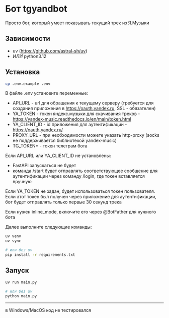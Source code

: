 # Бот tgyandbot
Просто бот, который умеет показывать текущий трек из Я.Музыки 

## Зависимости
- uv (https://github.com/astral-sh/uv)
- *ИЛИ* python3.12 

## Установка
```bash
cp .env.example .env
```

В файле .env установите переменные: 
- API_URL - url для обращения к текущему серверу (требуется для создания приложения в https://oauth.yandex.ru, SSL - обязателен)
- YA_TOKEN - токен яндекс.музыки для скачивания треков - https://yandex-music.readthedocs.io/en/main/token.html
- YA_CLIENT_ID - id приложения для аутентификации - https://oauth.yandex.ru/
- PROXY_URL - при необходимости можете указать http-proxy (socks не поддерживается библиотекой yandex-music)
- TG_TOKEN* - токен телеграм бота

Если API_URL или YA_CLIENT_ID не установлены:
- FastAPI запускаться не будет
- команда /start будет отправлять соответствующее сообщение для аутентификации через команду /login, где токен вставляется вручную

Если YA_TOKEN не задан, будет использоваться токен пользователя. Если этот токен был получен через приложение для аутентификации, бот будет отправлять только первые 30 секунд трека

Если нужен inline_mode, включите его через @BotFather для нужного бота

Далее выполните следующие команды:
```bash
uv venv
uv sync

# или без uv
pip install -r requirements.txt
```

## Запуск
```bash
uv run main.py

# или без uv 
python main.py
```

----
в Windows/MacOS код не тестировался 